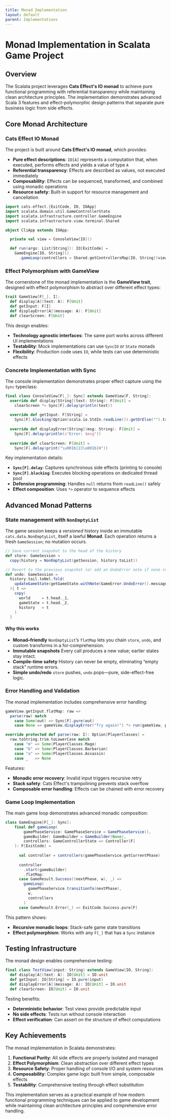 ```yaml
---
title: Monad Implementation
layout: default
parent: Implementations
---
```


# Monad Implementation in Scalata Game Project

## Overview

The Scalata project leverages **Cats Effect's IO monad** to achieve pure functional programming 
with referential transparency while maintaining clean architecture principles. 
The implementation demonstrates advanced Scala 3 features and effect-polymorphic design patterns 
that separate pure business logic from side effects.

## Core Monad Architecture

### Cats Effect IO Monad

The project is built around **Cats Effect's IO monad**, which provides:

- **Pure effect descriptions**: `IO[A]` represents a computation that, when executed, performs effects and yields a value of type `A`
- **Referential transparency**: Effects are described as values, not executed immediately
- **Composability**: Effects can be sequenced, transformed, and combined using monadic operations
- **Resource safety**: Built-in support for resource management and cancellation

```scala
import cats.effect.{ExitCode, IO, IOApp}
import scalata.domain.util.GameControllerState
import scalata.infrastructure.controller.GameEngine
import scalata.infrastructure.view.terminal.Shared

object CliApp extends IOApp:

  private val view = ConsoleView[IO]()

  def run(args: List[String]): IO[ExitCode] =
    GameEngine[IO, String]()
      .gameLoop(controllers = Shared.getControllersMap[IO, String](view))
```


### Effect Polymorphism with GameView

The cornerstone of the monad implementation is the **GameView trait**, designed with effect polymorphism to abstract over different effect types:

```scala
trait GameView[F[_], I]:
  def display[A](text: A): F[Unit]
  def getInput: F[I]
  def displayError[A](message: A): F[Unit]
  def clearScreen: F[Unit]
```

This design enables:

- **Technology agnostic interfaces**: The same port works across different UI implementations
- **Testability**: Mock implementations can use `SyncIO` or `State` monads
- **Flexibility**: Production code uses `IO`, while tests can use deterministic effects


### Concrete Implementation with Sync

The console implementation demonstrates proper effect capture using the `Sync` typeclass:

```scala
final class ConsoleView[F[_]: Sync] extends GameView[F, String]:
  override def display[String](text: String): F[Unit] =
    clearScreen *> Sync[F].delay(println(text))
    
  override def getInput: F[String] =
    Sync[F].blocking(Option(scala.io.StdIn.readLine()).getOrElse("").trim)
    
  override def displayError[String](msg: String): F[Unit] =
    Sync[F].delay(println(s"Error: $msg"))
    
  override def clearScreen: F[Unit] =
    Sync[F].delay(print("\u001b[2J\u001b[H"))
```

Key implementation details:

- **`Sync[F].delay`**: Captures synchronous side effects (printing to console)
- **`Sync[F].blocking`**: Executes blocking operations on dedicated thread pool
- **Defensive programming**: Handles `null` returns from `readLine()` safely
- **Effect composition**: Uses `*>` operator to sequence effects


## Advanced Monad Patterns

### State management with `NonEmptyList`

The game session keeps a *versioned* history inside an immutable `cats.data.NonEmptyList`, 
itself a lawful **Monad**. Each operation returns a fresh `GameSession`; no mutation occurs.

```scala
// Save current snapshot to the head of the history
def store: GameSession =
  copy(history = NonEmptyList(getSession, history.toList))

// Revert to the previous snapshot (or add an UndoError note if none remain)
def undo: GameSession =
  history.tail.toNel.fold(
    updateGameState(getGameState.withNote(GameError.UndoError().message))
  ){ t =>
    copy(
      world     = t.head._1,
      gameState = t.head._2,
      history   = t
    )
  }
```

#### Why this works

- **Monad–friendly** `NonEmptyList`’s `flatMap` lets you chain `store`, `undo`, and custom transforms 
in a for-comprehension.
- **Immutable snapshots** Every call produces a new value; earlier states stay intact.
- **Compile-time safety** History can never be empty, eliminating “empty stack” runtime errors.
- **Simple undo/redo** `store` pushes, `undo` pops—pure, side-effect-free logic.

### Error Handling and Validation

The monad implementation includes comprehensive error handling:

```scala
gameView.getInput.flatMap: raw =>
  parse(raw) match
    case Some(out) => Sync[F].pure(out)
    case None => gameView.displayError("Try again!") *> run(gameView, parse)

override protected def parse(raw: I): Option[PlayerClasses] =
  raw.toString.trim.toLowerCase match
    case "m" => Some(PlayerClasses.Mage)
    case "b" => Some(PlayerClasses.Barbarian)
    case "a" => Some(PlayerClasses.Assassin)
    case _   => None
```

Features:

- **Monadic error recovery**: Invalid input triggers recursive retry
- **Stack safety**: Cats Effect's trampolining prevents stack overflow
- **Composable error handling**: Effects can be chained with error recovery


### Game Loop Implementation

The main game loop demonstrates advanced monadic composition:

```scala
class GameEngine[F[_]: Sync]:
    final def gameLoop(
        gamePhaseService: GamePhaseService = GamePhaseService(),
        gameBuilder: GameBuilder = GameBuilder(None),
        controllers: GameControllerState => Controller[F]
    ): F[ExitCode] =
      
      val controller = controllers(gamePhaseService.getCurrentPhase)
    
      controller
        .start(gameBuilder)
        .flatMap:
      case GameResult.Success((nextPhase, w), _) =>
        gameLoop(
          gamePhaseService.transitionTo(nextPhase),
          w,
          controllers
        )
      case GameResult.Error(_) => ExitCode.Success.pure[F]
```

This pattern shows:

- **Recursive monadic loops**: Stack-safe game state transitions
- **Effect polymorphism**: Works with any `F[_]` that has a `Sync` instance

## Testing Infrastructure

The monad design enables comprehensive testing:

```scala
final class TestView(input: String) extends GameView[IO, String]:
  def display[A](text: A): IO[Unit] = IO.unit
  def getInput: IO[String] = IO.pure(input)
  def displayError[A](message: A): IO[Unit] = IO.unit
  def clearScreen: IO[Unit] = IO.unit
```

Testing benefits:

- **Deterministic behavior**: Test views provide predictable input
- **No side effects**: Tests run without console interaction
- **Effect verification**: Can assert on the structure of effect computations


## Key Achievements

The monad implementation in Scalata demonstrates:

1. **Functional Purity**: All side effects are properly isolated and managed
2. **Effect Polymorphism**: Clean abstraction over different effect types
3. **Resource Safety**: Proper handling of console I/O and system resources
4. **Composability**: Complex game logic built from simple, composable effects
5. **Testability**: Comprehensive testing through effect substitution

This implementation serves as a practical example of how modern functional programming 
techniques can be applied to game development while maintaining clean architecture principles 
and comprehensive error handling.

